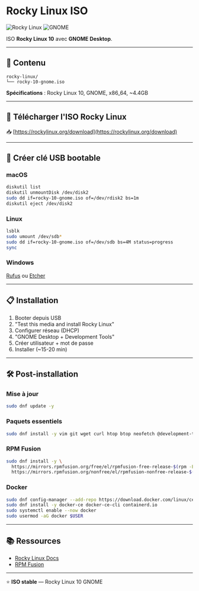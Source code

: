 # Rocky Linux ISO

![Rocky Linux](https://img.shields.io/badge/Rocky%20Linux-10B981?logo=rockylinux&logoColor=white)
![GNOME](https://img.shields.io/badge/GNOME-4A86CF?logo=gnome&logoColor=white)

ISO **Rocky Linux 10** avec **GNOME Desktop**.

---

## 📁 Contenu

```
rocky-linux/
└── rocky-10-gnome.iso
```

**Spécifications** : Rocky Linux 10, GNOME, x86_64, ~4.4GB

---

## 🔗 Télécharger l'ISO Rocky Linux

📥 [https://rockylinux.org/download](https://rockylinux.org/download)

---

## 🚀 Créer clé USB bootable

### macOS

```bash
diskutil list
diskutil unmountDisk /dev/disk2
sudo dd if=rocky-10-gnome.iso of=/dev/rdisk2 bs=1m
diskutil eject /dev/disk2
```

### Linux

```bash
lsblk
sudo umount /dev/sdb*
sudo dd if=rocky-10-gnome.iso of=/dev/sdb bs=4M status=progress
sync
```

### Windows

[Rufus](https://rufus.ie/) ou [Etcher](https://etcher.balena.io/)

---

## 📋 Installation

1. Booter depuis USB
2. "Test this media and install Rocky Linux"
3. Configurer réseau (DHCP)
4. "GNOME Desktop + Development Tools"
5. Créer utilisateur + mot de passe
6. Installer (~15-20 min)

---

## 🛠️ Post-installation

### Mise à jour

```bash
sudo dnf update -y
```

### Paquets essentiels

```bash
sudo dnf install -y vim git wget curl htop btop neofetch @development-tools
```

### RPM Fusion

```bash
sudo dnf install -y \
  https://mirrors.rpmfusion.org/free/el/rpmfusion-free-release-$(rpm -E %rhel).noarch.rpm \
  https://mirrors.rpmfusion.org/nonfree/el/rpmfusion-nonfree-release-$(rpm -E %rhel).noarch.rpm
```

### Docker

```bash
sudo dnf config-manager --add-repo https://download.docker.com/linux/centos/docker-ce.repo
sudo dnf install -y docker-ce docker-ce-cli containerd.io
sudo systemctl enable --now docker
sudo usermod -aG docker $USER
```

---

## 📚 Ressources

- [Rocky Linux Docs](https://docs.rockylinux.org/)
- [RPM Fusion](https://rpmfusion.org/)

---

⭐ **ISO stable** — Rocky Linux 10 GNOME
